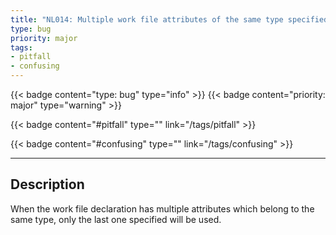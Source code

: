 ```yaml
---
title: "NL014: Multiple work file attributes of the same type specified"
type: bug
priority: major
tags:
- pitfall 
- confusing 
---
```


{{< badge content="type: bug" type="info" >}}
{{< badge content="priority: major" type="warning" >}}


{{< badge content="#pitfall" type="" link="/tags/pitfall" >}}

{{< badge content="#confusing" type="" link="/tags/confusing" >}}

---

## Description
When the work file declaration has multiple attributes which belong to the same type, only the last one specified will be used.

